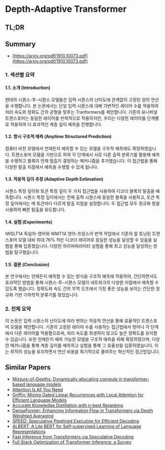 # Depth-Adaptive Transformer
## TL;DR
## Summary
- [https://arxiv.org/pdf/1910.10073.pdf](https://arxiv.org/pdf/1910.10073.pdf)

### 1. 섹션별 요약

#### 1.1. 소개 (Introduction)
현대의 시퀀스-투-시퀀스 모델들은 입력 시퀀스의 난이도에 관계없이 고정된 양의 연산을 수행합니다. 본 논문에서는 단일 입력 시퀀스에 대해 가변적인 레이어 수를 적용하여 처리 속도와 정확도 간의 균형을 맞추는 Tranformers를 제안합니다. 기존의 유니버설 트랜스포머는 동일한 레이어를 반복적으로 적용하지만, 우리는 다양한 레이어를 단계별로 적용하여 더 효과적인 계층 깊이 예측을 진행합니다.

#### 1.2. 항시 구조적 예측 (Anytime Structured Prediction)
컴퓨터 비전 모델에서 언제든지 예측할 수 있는 모델을 구조적 예측에도 확장하였습니다. 트랜스포머 모델을 기반으로 하여 각 단계에서 서로 다른 출력 분류기를 활용해 예측을 수행하고 블록이 언제 멈출지 결정하는 메커니즘을 추가했습니다. 이 접근법을 통해 다양한 탈출 지점에서 예측을 수행할 수 있게 됩니다.

#### 1.3. 적응적 깊이 추정 (Adaptive Depth Estimation)
시퀀스 특정 깊이와 토큰 특정 깊이 두 가지 접근법을 사용하여 디코더 블록의 탈출을 예측합니다. 시퀀스 특정 깊이에서는 전체 출력 시퀀스에 동일한 블록을 사용하고, 토큰 특정 깊이에서는 매 토큰마다 다르게 탈출 지점을 설정합니다. 두 접근법 모두 정규화 항을 사용하여 빠른 탈출을 유도합니다.

#### 1.4. 실험 (Experiments)
IWSLT14 독일어-영어와 WMT14 영어-프랑스어 번역 작업에서 기존의 잘 튜닝된 트랜스포머 모델 대비 최대 76% 적은 디코더 레이어로 동일한 성능을 달성할 수 있음을 실험을 통해 입증했습니다. 다양한 하이퍼파라미터 실험을 통해 최고 성능을 달성하는 방법을 탐구했습니다.

#### 1.5. 결론 (Conclusion)
본 연구에서는 언제든지 예측할 수 있는 방식을 구조적 예측에 적용하여, 간단하면서도 효과적인 방법을 통해 시퀀스-투-시퀀스 모델이 네트워크의 다양한 지점에서 예측할 수 있도록 했습니다. 정확도와 속도 간의 무역 오프에서 가장 좋은 성능을 보이는 간단한 정규화 기반 기하학적 분류기를 찾았습니다.

### 2. 전체 요약
이 논문은 입력 시퀀스의 난이도에 따라 변하는 적응적 연산을 통해 효율적인 트랜스포머 모델을 제안합니다. 기존의 고정된 레이어 수를 사용하는 접근법에서 벗어나 각 단계에서 다른 레이어를 적용함으로써, 처리 속도를 희생하지 않고도 높은 정확도를 유지할 수 있습니다. 또한 언제든지 예측 가능한 모델을 구조적 예측을 위해 확장하였으며, 다양한 메커니즘을 통해 계층 깊이를 예측하고 실험을 통해 그 효율성을 입증하였습니다. 이는 최적의 성능을 유지하면서 연산 비용을 획기적으로 줄여주는 혁신적인 접근법입니다.

## Similar Papers
- [Mixture-of-Depths: Dynamically allocating compute in transformer-based language models](2404.02258.md)
- [Attention Is All You Need](1706.03762.md)
- [Griffin: Mixing Gated Linear Recurrences with Local Attention for Efficient Language Models](2402.19427.md)
- [Accurate Knowledge Distillation with n-best Reranking](2305.12057.md)
- [DenseFormer: Enhancing Information Flow in Transformers via Depth Weighted Averaging](2402.02622.md)
- [SPEED: Speculative Pipelined Execution for Efficient Decoding](2310.12072.md)
- [ALBERT: A Lite BERT for Self-supervised Learning of Language Representations](1909.11942.md)
- [Fast Inference from Transformers via Speculative Decoding](2211.17192.md)
- [Full Stack Optimization of Transformer Inference: a Survey](2302.14017.md)
